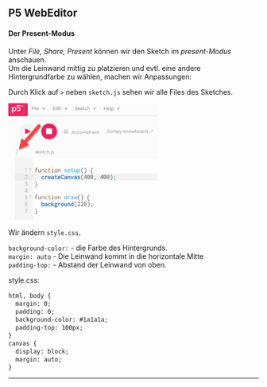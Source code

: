 ## P5 WebEditor

#### Der Present-Modus

Unter *File, Share, Present* können wir den Sketch im *present-Modus* anschauen.  
Um die Leinwand mittig zu platzieren und evtl. eine andere Hintergrundfarbe zu wählen, machen wir Anpassungen:

Durch Klick auf `>` neben `sketch.js` sehen wir alle Files des Sketches.

<img src="./bild1.png" width="300px">

Wir ändern `style.css`.

`background-color:` - die Farbe des Hintergrunds. <br>
`margin: auto` - Die Leinwand kommt in die horizontale Mitte <br>
`padding-top:` - Abstand der Leinwand von oben.

style.css:
```
html, body {
  margin: 0;
  padding: 0;
  background-color: #1a1a1a;
  padding-top: 100px; 
}
canvas {
  display: block;
  margin: auto;
}
```

----- 
 



